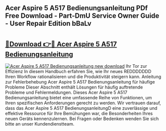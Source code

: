 ## Acer Aspire 5 A517 Bedienungsanleitung PDf Free Download - Part-DmU Service Owner Guide - User Repair Edition bBaLv

# <h2><a href="http://df0nnd.blite.top/?on=Acer+Aspire+5+A517+Bedienungsanleitung">🔗Download 👉🔴 Acer Aspire 5 A517 Bedienungsanleitung</a></h2>

[![Acer Aspire 5 A517 Bedienungsanleitung new download](https://i.imgur.com/lujVjoI.png)](http://df0nnd.blite.top/?on=Acer+Aspire+5+A517+Bedienungsanleitung)
Ihr Tor zur Effizienz In diesem Handbuch erfahren Sie, wie Ihr neues REDDDDDDD Ihren Workflow rationalisieren und die Produktivität steigern kann. Anleitung zur Fehlerbehebung Acer Aspire 5 A517 Bedienungsanleitung für häufige Probleme Dieser Abschnitt enthält Lösungen für häufig auftretende Probleme und Fehlermeldungen. Dieses Acer Aspire 5 A517 Bedienungsanleitung bietet eine umfassende Reihe von Funktionen, um Ihren spezifischen Anforderungen gerecht zu werden. Wir vertrauen darauf, dass das Acer Aspire 5 A517 BedienungsanleitungD eine zuverlässige und effektive Ressource für Ihre Bemühungen war, die Besonderheiten Ihres neuen Geräts kennenzulernen. Bei Fragen oder Bedenken wenden Sie sich bitte an unser Kundendienstteam.
